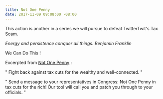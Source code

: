 ```yaml
---
title: Not One Penny
date: 2017-11-09 09:08:00 -08:00
---
```


This action is another in a series we will pursue to defeat TwitterTwit's Tax Scam.

*Energy and persistence conquer all things. Benjamin Franklin*

We Can Do This !

Excerpted from [Not One Penny](https://notonepenny.org/) :

"  Fight back against tax cuts for the wealthy and well-connected.  "

"  Send a message to your representatives in Congress: Not One Penny in tax cuts for the rich! Our tool will call you and patch you through to your officials.  "
